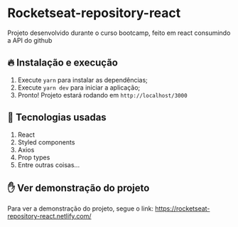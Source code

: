 # Rocketseat-repository-react
Projeto desenvolvido durante o curso bootcamp, feito em react consumindo a API do github

## 🔥 Instalação e execução

1. Execute `yarn` para instalar as dependências;
2. Execute `yarn dev` para iniciar a aplicação;
3. Pronto! Projeto estará rodando em `http://localhost/3000`

## 🚀 Tecnologias usadas

1. React
2. Styled components
3. Axios
4. Prop types
5. Entre outras coisas...


## ✋ Ver demonstração do projeto
Para ver a demonstração do projeto, segue o link:  https://rocketseat-repository-react.netlify.com/
